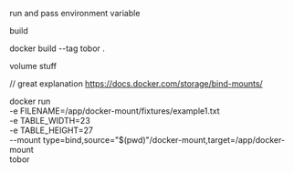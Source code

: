 run and pass environment variable

build

docker build --tag tobor .

volume stuff

// great explanation https://docs.docker.com/storage/bind-mounts/

docker run \
-e FILENAME=/app/docker-mount/fixtures/example1.txt \
-e TABLE_WIDTH=23 \
-e TABLE_HEIGHT=27 \
--mount type=bind,source="$(pwd)"/docker-mount,target=/app/docker-mount \
tobor
